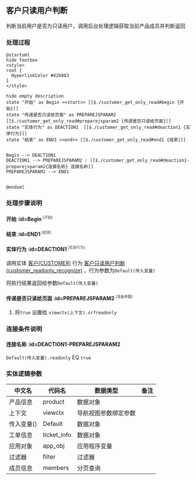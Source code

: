 ## 客户只读用户判断 <!-- {docsify-ignore-all} -->

   判断当前用户是否为只读用户，调用后台处理逻辑获取当前产品成员并判断返回

### 处理过程

```plantuml
@startuml
hide footbox
<style>
root {
  HyperlinkColor #42b983
}
</style>

hide empty description
state "开始" as Begin <<start>> [[$./customer_get_only_read#begin {开始}]]
state "传递是否只读给页面" as PREPAREJSPARAM2  [[$./customer_get_only_read#preparejsparam2 {传递是否只读给页面}]]
state "实体行为" as DEACTION1  [[$./customer_get_only_read#deaction1 {实体行为}]]
state "结束" as END1 <<end>> [[$./customer_get_only_read#end1 {结束}]]


Begin --> DEACTION1
DEACTION1 --> PREPAREJSPARAM2 : [[$./customer_get_only_read#deaction1-preparejsparam2{连接名称} 连接名称]]
PREPAREJSPARAM2 --> END1


@enduml
```


### 处理步骤说明

#### 开始 :id=Begin<sup class="footnote-symbol"> <font color=gray size=1>[开始]</font></sup>




#### 结束 :id=END1<sup class="footnote-symbol"> <font color=gray size=1>[结束]</font></sup>




#### 实体行为 :id=DEACTION1<sup class="footnote-symbol"> <font color=gray size=1>[实体行为]</font></sup>



调用实体 [客户(CUSTOMER)](module/ProdMgmt/customer.md) 行为 [客户只读用户判断(customer_readonly_recognize)](module/ProdMgmt/customer#行为) ，行为参数为`Default(传入变量)`

将执行结果返回给参数`Default(传入变量)`

#### 传递是否只读给页面 :id=PREPAREJSPARAM2<sup class="footnote-symbol"> <font color=gray size=1>[准备参数]</font></sup>



1. 将`true` 设置给  `viewctx(上下文).srfreadonly`

### 连接条件说明
#### 连接名称 :id=DEACTION1-PREPAREJSPARAM2

```Default(传入变量).readonly``` EQ ```true```


### 实体逻辑参数

|    中文名   |    代码名    |  数据类型      |备注 |
| --------| --------| --------  | --------   |
|产品信息|product|数据对象||
|上下文|viewctx|导航视图参数绑定参数||
|传入变量(<i class="fa fa-check"/></i>)|Default|数据对象||
|工单信息|ticket_info|数据对象||
|应用对象|app_obj|应用程序变量||
|过滤器|filter|过滤器||
|成员信息|members|分页查询||
